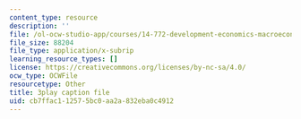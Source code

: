 ```yaml
---
content_type: resource
description: ''
file: /ol-ocw-studio-app/courses/14-772-development-economics-macroeconomics-spring-2013/cb7ffac112575bc0aa2a832eba0c4912_BrvMZf2jaso.vtt
file_size: 88204
file_type: application/x-subrip
learning_resource_types: []
license: https://creativecommons.org/licenses/by-nc-sa/4.0/
ocw_type: OCWFile
resourcetype: Other
title: 3play caption file
uid: cb7ffac1-1257-5bc0-aa2a-832eba0c4912
---
```

